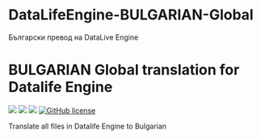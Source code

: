 # DataLifeEngine-BULGARIAN-Global
Български превод на DataLive Engine

# BULGARIAN Global translation for Datalife Engine
<a href="https://dle-news.com/release/36-datalife-engine-v132-final-release.html" target="_blank"><img src="https://img.shields.io/badge/DataLife%20Engine-13.2-green.svg"></a> <a href="https://dle-bg.pro/" target="_blank"><img src="https://img.shields.io/badge/dle-bg-red.svg"></a> <a href="https://github.com/CrasHandBurN/DataLifeEngine-BULGARIAN-Global/commits/master" target="_blank"><img src="https://img.shields.io/github/last-commit/CrasHandBurN/DataLifeEngine-BULGARIAN-Global.svg"></a> <a href="https://github.com/CrasHandBurN/DataLifeEngine-BULGARIAN-Global/blob/master/LICENSE" target="_blank"><img alt="GitHub license" src="https://img.shields.io/github/license/CrasHandBurN/DataLifeEngine-BULGARIAN-Global?label=DLE-BG&logo=DLE-BG&style=social"></a>


Translate all files in Datalife Engine to Bulgarian
